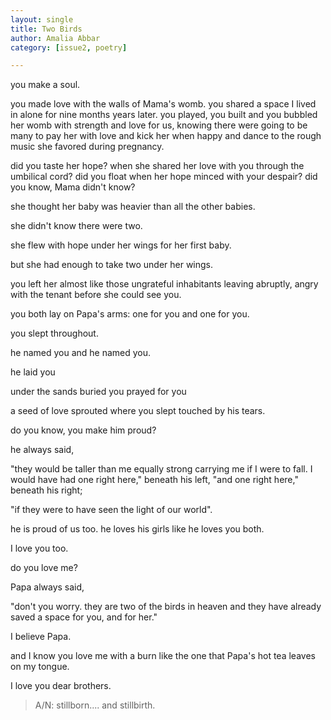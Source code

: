 ```yaml
---
layout: single
title: Two Birds
author: Amalia Abbar
category: [issue2, poetry]

---
```


you make a soul.

you made love
with the walls of 
Mama's womb. 
you shared a space
I lived in alone
for nine months 
years later.
you played, 
you built
and you bubbled
her womb
with strength and love
for us,
knowing there were going
to be many
to pay her with love
and kick her
when happy
and dance to the
rough music
she favored 
during pregnancy.

did you taste her hope? 
when she shared her love
with you through the
umbilical cord? 
did you float
when her hope
minced with your despair? 
did you know, 
Mama didn't know? 

she thought
her baby was 
heavier
than all the other babies.

she didn't know
there were two.

she flew with hope
under her wings
for her first baby.

but she had enough
to take two
under her wings.

you left her
almost like those
ungrateful inhabitants
leaving abruptly,
angry with the tenant
before she could
see you.

you both lay
on Papa's 
arms:
one for you
and
one for you.

you slept
throughout.

he named you
and
he named you.

he laid you

under the sands
buried you
prayed for you

a seed of love
sprouted
where you slept
touched
by his tears.

do you know, 
you make him proud?

he always said, 

"they would be taller than me
equally strong
carrying me
if I were to fall.
I would have had one right here," 
beneath his left, 
"and one right here,"
beneath his right;

"if they were to have seen the light
of our world".

he is proud of us too.
he loves his girls
like he loves you both.

I love you too.

do you love me? 

Papa always said, 

"don't you worry. they are two of the birds in heaven and they have already saved a space for you,
and for her."

I believe Papa.

and I know you love me 
with a burn
like the one 
that 
Papa's hot tea
leaves
on my tongue.

I love you dear brothers. 


> A/N: stillborn.... and stillbirth.

